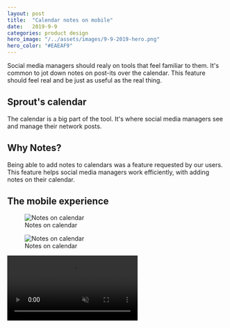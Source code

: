 ```yaml
---
layout: post
title:  "Calendar notes on mobile"
date:   2019-9-9
categories: product design
hero_image: "/../assets/images/9-9-2019-hero.png"
hero_color: "#EAEAF9"
---
```


Social media managers should realy on tools that feel familiar to them. It's common to jot down notes on post-its over the calendar. This feature should feel real and be just as useful as the real thing.

## Sprout's calendar

The calendar is a big part of the tool. It's where social media managers see and manage their network posts.

## Why Notes?
Being able to add notes to calendars was a feature requested by our users. This feature helps social media managers work efficiently, with adding notes on their calendar.

## The mobile experience

<figure>
	<img src="{{ site.baseurl }}/assets/images/notes-on-calendar-1.png" title="Notes on calendar" />
	<figcaption class="media-caption center">Notes on calendar</figcaption>
</figure>

<figure>
	<img src="{{ site.baseurl }}/assets/images/notes-on-calendar-2.png" title="Notes on calendar" />
	<figcaption class="media-caption center">Notes on calendar</figcaption>
</figure>

<video muted controls preload src="../../../assets/images/notes-on-calendar-prototype.mp4"><source src="../../../assets/images/notes-on-calendar-prototype.mp4" type="video/mp4"></video>
